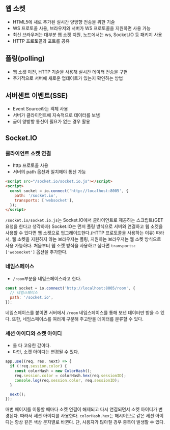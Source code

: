 ## 웹 소켓

- HTML5에 새로 추가된 실시간 양방향 전송을 위한 기술
- WS 프로토콜 사용, 브라우저와 서버가 WS 프로토콜을 지원하면 사용 가능
- 최신 브라우저는 대부분 웹 소켓 지원, 노드에서는 ws, Socket.IO 등 패키지 사용
- HTTP 프로토콜과 포트를 공유

## 폴링(polling)

- 웹 소켓 이전, HTTP 기술을 사용해 실시간 데이터 전송을 구현
- 주기적으로 서버에 새로운 업데이트가 있는지 확인하는 방법

## 서버센트 이벤트(SSE)

- Event Source라는 객체 사용
- 서버가 클라이언트에 지속적으로 데이터를 보냄
- 굳이 양방향 통신이 필요가 없는 경우 활용

## Socket.IO

### 클라이언트 소켓 연결

- http 프로토콜 사용
- 서버의 path 옵션과 일치해야 통신 가능

```html
<script src="/socket.io/socket.io.js"></script>
<script>
  const socket = io.connect('http://localhost:8005', {
    path: '/socket.io',
    transports: ['websocket'],
  });
</script>
```

`/socket.io/socket.io.js`는 Socket.IO에서 클라이언트로 제공하는 스크립트(GET 요청을 한다고 생각하자)
Socket.IO는 먼저 폴링 방식으로 서버와 연결하고 웹 소켓을 사용할 수 있다면 웹 소켓으로 업그레이드한다.(HTTP 프로토콜을 사용하는 이유)
따라서, 웹 소켓을 지원하지 않는 브라우저는 폴링, 지원하는 브라우저는 웹 소켓 방식으로 사용 가능하다.
처음부터 웹 소켓 방식을 사용하고 싶다면 `transports: ['websocket']` 옵션을 추가한다.

### 네임스페이스

- `/room`부분을 네임스페이스라고 한다.

```javascript
const socket = io.connect('http://localhost:8005/room', {
  // 네임스페이스
  path: '/socket.io',
});
```

네임스페이스를 붙이면 서버에서 `/room` 네임스페이스를 통해 보낸 데이터만 받을 수 있다.
또한, 네임스페이스를 여러개 구분해 주고받을 데이터를 분류할 수 있다.

### 세션 아이디와 소켓 아이디

- 둘 다 고유한 값이다.
- 다만, 소켓 아이디는 변경될 수 있다.

```javascript
app.use((req, res, next) => {
  if (!req.session.color) {
    const colorHash = new ColorHash();
    req.session.color = colorHash.hex(req.sessionID);
    console.log(req.session.color, req.sessionID);
  }

  next();
});
```

매번 페이지를 이동할 때마다 소켓 연결이 해제되고 다시 연결되면서 소켓 아이디가 변경된다. 따라서 세션 아이디를 사용한다.
`colorHash.hex`는 해시이므로 같은 세션 아이디는 항상 같은 색상 문자열로 바뀐다. 단, 사용자가 많아질 경우 중복이 발생할 수 있다.
